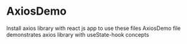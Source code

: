 # AxiosDemo
Install axios library with react js app to use these files
AxiosDemo file demonstrates axios library with useState-hook concepts
  
